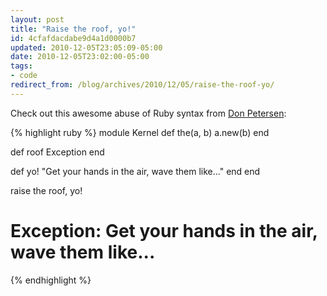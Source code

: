 ```yaml
---
layout: post
title: "Raise the roof, yo!"
id: 4cfafdacdabe9d4a1d0000b7
updated: 2010-12-05T23:05:09-05:00
date: 2010-12-05T23:02:00-05:00
tags:
- code
redirect_from: /blog/archives/2010/12/05/raise-the-roof-yo/
---
```


Check out this awesome abuse of Ruby syntax from [Don Petersen](https://gist.github.com/322146):

{% highlight ruby %}
module Kernel
  def the(a, b)
    a.new(b)
  end

  def roof
    Exception
  end

  def yo!
    "Get your hands in the air, wave them like..."
  end
end

raise the roof, yo!
# Exception: Get your hands in the air, wave them like...
{% endhighlight %}
